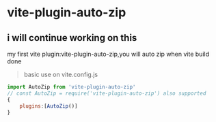 # vite-plugin-auto-zip

## i will continue working on this 

my first vite plugin:vite-plugin-auto-zip,you will auto zip when vite build done

> basic use on vite.config.js

```javascript
import AutoZip from 'vite-plugin-auto-zip'
// const AutoZip = require('vite-plugin-auto-zip') also supported
{
    plugins:[AutoZip()]
}
```
